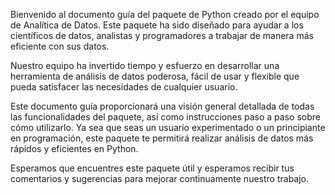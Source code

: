 Bienvenido al documento guía del paquete de Python creado por el equipo de Analítica de Datos. Este paquete ha sido diseñado para ayudar a los científicos de datos, analistas y programadores a trabajar de manera más eficiente con sus datos.

Nuestro equipo ha invertido tiempo y esfuerzo en desarrollar una herramienta de análisis de datos poderosa, fácil de usar y flexible que pueda satisfacer las necesidades de cualquier usuario.

Este documento guía proporcionará una visión general detallada de todas las funcionalidades del paquete, así como instrucciones paso a paso sobre cómo utilizarlo. Ya sea que seas un usuario experimentado o un principiante en programación, este paquete te permitirá realizar análisis de datos más rápidos y eficientes en Python.

Esperamos que encuentres este paquete útil y esperamos recibir tus comentarios y sugerencias para mejorar continuamente nuestro trabajo.